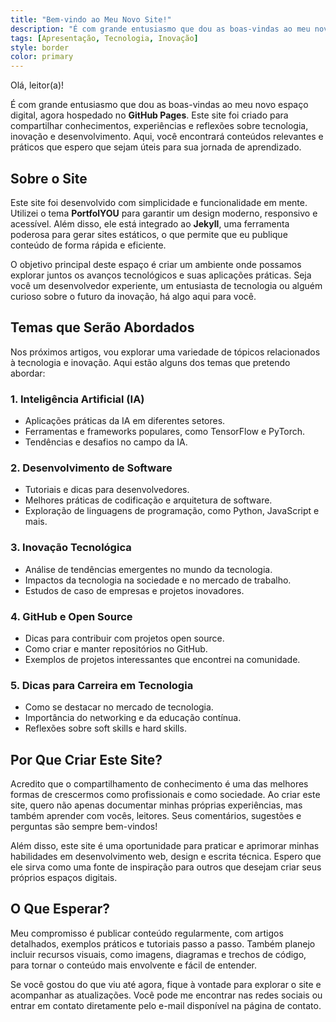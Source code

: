 ```yaml
---
title: "Bem-vindo ao Meu Novo Site!"
description: "É com grande entusiasmo que dou as boas-vindas ao meu novo espaço digital, agora hospedado no GitHub Pages."
tags: [Apresentação, Tecnologia, Inovação]
style: border
color: primary
---
```


Olá, leitor(a)!  

É com grande entusiasmo que dou as boas-vindas ao meu novo espaço digital, agora hospedado no **GitHub Pages**. Este site foi criado para compartilhar conhecimentos, experiências e reflexões sobre tecnologia, inovação e desenvolvimento. Aqui, você encontrará conteúdos relevantes e práticos que espero que sejam úteis para sua jornada de aprendizado.

## Sobre o Site

Este site foi desenvolvido com simplicidade e funcionalidade em mente. Utilizei o tema **PortfolYOU** para garantir um design moderno, responsivo e acessível. Além disso, ele está integrado ao **Jekyll**, uma ferramenta poderosa para gerar sites estáticos, o que permite que eu publique conteúdo de forma rápida e eficiente.

O objetivo principal deste espaço é criar um ambiente onde possamos explorar juntos os avanços tecnológicos e suas aplicações práticas. Seja você um desenvolvedor experiente, um entusiasta de tecnologia ou alguém curioso sobre o futuro da inovação, há algo aqui para você.

## Temas que Serão Abordados

Nos próximos artigos, vou explorar uma variedade de tópicos relacionados à tecnologia e inovação. Aqui estão alguns dos temas que pretendo abordar:

### 1. **Inteligência Artificial (IA)**
   - Aplicações práticas da IA em diferentes setores.
   - Ferramentas e frameworks populares, como TensorFlow e PyTorch.
   - Tendências e desafios no campo da IA.

### 2. **Desenvolvimento de Software**
   - Tutoriais e dicas para desenvolvedores.
   - Melhores práticas de codificação e arquitetura de software.
   - Exploração de linguagens de programação, como Python, JavaScript e mais.

### 3. **Inovação Tecnológica**
   - Análise de tendências emergentes no mundo da tecnologia.
   - Impactos da tecnologia na sociedade e no mercado de trabalho.
   - Estudos de caso de empresas e projetos inovadores.

### 4. **GitHub e Open Source**
   - Dicas para contribuir com projetos open source.
   - Como criar e manter repositórios no GitHub.
   - Exemplos de projetos interessantes que encontrei na comunidade.

### 5. **Dicas para Carreira em Tecnologia**
   - Como se destacar no mercado de tecnologia.
   - Importância do networking e da educação contínua.
   - Reflexões sobre soft skills e hard skills.

## Por Que Criar Este Site?

Acredito que o compartilhamento de conhecimento é uma das melhores formas de crescermos como profissionais e como sociedade. Ao criar este site, quero não apenas documentar minhas próprias experiências, mas também aprender com vocês, leitores. Seus comentários, sugestões e perguntas são sempre bem-vindos!

Além disso, este site é uma oportunidade para praticar e aprimorar minhas habilidades em desenvolvimento web, design e escrita técnica. Espero que ele sirva como uma fonte de inspiração para outros que desejam criar seus próprios espaços digitais.

## O Que Esperar?

Meu compromisso é publicar conteúdo regularmente, com artigos detalhados, exemplos práticos e tutoriais passo a passo. Também planejo incluir recursos visuais, como imagens, diagramas e trechos de código, para tornar o conteúdo mais envolvente e fácil de entender.

Se você gostou do que viu até agora, fique à vontade para explorar o site e acompanhar as atualizações. Você pode me encontrar nas redes sociais ou entrar em contato diretamente pelo e-mail disponível na página de contato.
